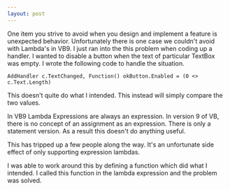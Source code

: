```yaml
---
layout: post
---
```

One item you strive to avoid when you design and implement a feature is unexpected behavior. Unfortunately there is one case we couldn't avoid with Lambda's in VB9. I just ran into the this problem when coding up a handler.  I wanted to disable a button when the text of particular TextBox was empty. I wrote the following code to handle the situation.

``` vbnet
AddHandler c.TextChanged, Function() okButton.Enabled = (0 <> c.Text.Length)
```

This doesn't quite do what I intended. This instead will simply compare the two values.

In VB9 Lambda Expressions are always an expression. In version 9 of VB, there is no concept of an assignment as an expression. There is only a statement version. As a result this doesn't do anything useful.  

This has tripped up a few people along the way. It's an unfortunate side effect of only supporting expression lambdas.

I was able to work around this by defining a function which did what I intended. I called this function in the lambda expression and the problem was solved.


